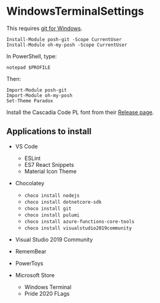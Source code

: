 # WindowsTerminalSettings

This requires [git for Windows](https://gitforwindows.org/).

```
Install-Module posh-git -Scope CurrentUser
Install-Module oh-my-posh -Scope CurrentUser
```

In PowerShell, type: 
```
notepad $PROFILE
```
Then:
```
Import-Module posh-git
Import-Module oh-my-posh
Set-Theme Paradox
```

Install the Cascadia Code PL font from their [Release page](https://github.com/microsoft/cascadia-code/releases).


## Applications to install
- VS Code
  - ESLint 
  - ES7 React Snippets
  - Material Icon Theme

- Chocolatey
  - ```choco install nodejs```
  - ```choco install dotnetcore-sdk```
  - ```choco install git```
  - ```choco install pulumi```
  - ```choco install azure-functions-core-tools```
  - ```choco install visualstudio2019community```  

- Visual Studio 2019 Community
- RememBear
- PowerToys

- Microsoft Store
  - Windows Terminal
  - Pride 2020 FLags


